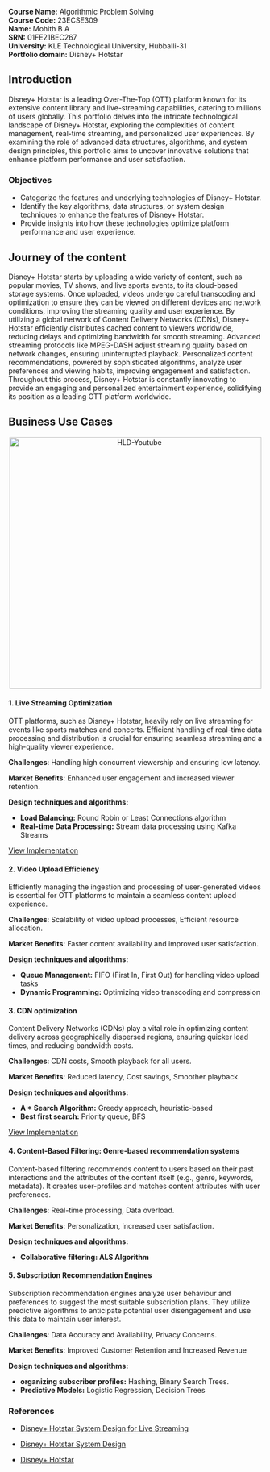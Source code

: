 **Course Name:** Algorithmic Problem Solving  
**Course Code:** 23ECSE309  
**Name:** Mohith B A  
**SRN:** 01FE21BEC267   
**University:** KLE Technological University, Hubballi-31  
**Portfolio domain:** Disney+ Hotstar   

## Introduction
Disney+ Hotstar is a leading Over-The-Top (OTT) platform known for its extensive content library and live-streaming capabilities, catering to millions of users globally. This portfolio delves into the intricate technological landscape of Disney+ Hotstar, exploring the complexities of content management, real-time streaming, and personalized user experiences. By examining the role of advanced data structures, algorithms, and system design principles, this portfolio aims to uncover innovative solutions that enhance platform performance and user satisfaction.

### Objectives
- Categorize the features and underlying technologies of Disney+ Hotstar.
- Identify the key algorithms, data structures, or system design techniques to enhance the features of Disney+ Hotstar.
- Provide insights into how these technologies optimize platform performance and user experience.

## Journey of the content

Disney+ Hotstar starts by uploading a wide variety of content, such as popular movies, TV shows, and live sports events, to its cloud-based storage systems. Once uploaded, videos undergo careful transcoding and optimization to ensure they can be viewed on different devices and network conditions, improving the streaming quality and user experience. By utilizing a global network of Content Delivery Networks (CDNs), Disney+ Hotstar efficiently distributes cached content to viewers worldwide, reducing delays and optimizing bandwidth for smooth streaming. Advanced streaming protocols like MPEG-DASH adjust streaming quality based on network changes, ensuring uninterrupted playback. Personalized content recommendations, powered by sophisticated algorithms, analyze user preferences and viewing habits, improving engagement and satisfaction. Throughout this process, Disney+ Hotstar is constantly innovating to provide an engaging and personalized entertainment experience, solidifying its position as a leading OTT platform worldwide.


## Business Use Cases
<p align="center">
  <img src="https://miro.medium.com/v2/resize:fit:1100/format:webp/1*05GPe-pAY7iWtPFk8ys3Tw.png" width="500" alt="HLD-Youtube">
</p>



#### 1. Live Streaming Optimization

OTT platforms, such as Disney+ Hotstar, heavily rely on live streaming for events like sports matches and concerts. Efficient handling of real-time data processing and distribution is crucial for ensuring seamless streaming and a high-quality viewer experience.

**Challenges**: Handling high concurrent viewership and ensuring low latency.

**Market Benefits**: Enhanced user engagement and increased viewer retention.

**Design techniques and algorithms:**  
- **Load Balancing:** Round Robin or Least Connections algorithm
- **Real-time Data Processing:** Stream data processing using Kafka Streams

  
[View Implementation](https://www.geeksforgeeks.org/round-robin-scheduling-with-different-arrival-times/)

#### 2. Video Upload Efficiency
Efficiently managing the ingestion and processing of user-generated videos is essential for OTT platforms to maintain a seamless content upload experience.

**Challenges**: Scalability of video upload processes, Efficient resource allocation.

**Market Benefits**: Faster content availability and improved user satisfaction.

**Design techniques and algorithms:**  
-  **Queue Management:** FIFO (First In, First Out) for handling video upload tasks
-  **Dynamic Programming:** Optimizing video transcoding and compression



#### 3. CDN optimization
Content Delivery Networks (CDNs) play a vital role in optimizing content delivery across geographically dispersed regions, ensuring quicker load times, and reducing bandwidth costs.

**Challenges**: CDN costs, Smooth playback for all users.

**Market Benefits**: Reduced latency, Cost savings, Smoother playback.

**Design techniques and algorithms:**  
-  **A * Search Algorithm:** Greedy approach, heuristic-based
-  **Best first search:** Priority queue, BFS

[View Implementation](https://medium.com/@koushiknsec34/ai-a-search-algorithm-in-java-51482ce8f7c3#:~:text=The%20A*%20algorithm%20is%20guaranteed,quality%20of%20the%20heuristic%20function.)
#### 4. Content-Based Filtering: Genre-based recommendation systems
Content-based filtering recommends content to users based on their past interactions and the attributes of the content itself (e.g., genre, keywords, metadata). It creates user-profiles and matches content attributes with user preferences.

**Challenges**: Real-time processing, Data overload.

**Market Benefits**: Personalization, increased user satisfaction.

**Design techniques and algorithms:**  
-  **Collaborative filtering: ALS Algorithm** 

#### 5. Subscription Recommendation Engines

Subscription recommendation engines analyze user behaviour and preferences to suggest the most suitable subscription plans. They utilize predictive algorithms to anticipate potential user disengagement and use this data to maintain user interest.

**Challenges**: Data Accuracy and Availability, Privacy Concerns.

**Market Benefits**: Improved Customer Retention and Increased Revenue

**Design techniques and algorithms:**  
-  **organizing subscriber profiles:** Hashing, Binary Search Trees.
-  **Predictive Models:** Logistic Regression, Decision Trees


### References
- [Disney+ Hotstar System Design for Live Streaming ](https://medium.com/@Gaurav123/disney-hotstar-system-design-for-43-million-concurrent-users-for-india-vs-nz-cwc-2023-262ae9607e0d)

- [Disney+ Hotstar System Design](https://codersguild.github.io/System-Design/Hotstar%20Engineering/)

- [Disney+ Hotstar](https://economictimes.indiatimes.com/industry/media/entertainment/media/disney-hotstar-loses-12-5-million-subscribers-ceo-sheds-light-on-strategic-options-for-tv-business/articleshow/102591418.cms?from=mdr)
